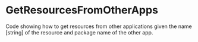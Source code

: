 # GetResourcesFromOtherApps

Code showing how to get resources from other applications given the name [string] of the resource and package name of the other app.
